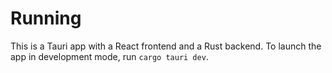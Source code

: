 # Running
This is a Tauri app with a React frontend and a Rust backend. To launch the app in development mode, run `cargo tauri dev`.